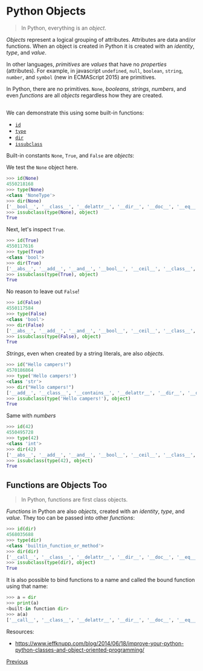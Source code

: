 # Python Objects

> In Python, everything is an _object_.

_Objects_ represent a logical grouping of attributes. Attributes are data and/or functions. When an object is created in Python it is created with an _identity_, _type_, and _value_.

In other languages, _primitives_ are _values_ that have no _properties_ (attributes). For example, in javascript `undefined`, `null`, `boolean`, `string`, `number`, and `symbol` (new in ECMAScript 2015) are primitives.

In Python, there are no primitives. `None`, _booleans_, _strings_, _numbers_, and even _functions_ are all _objects_ regardless how they are created.

##  

We can demonstrate this using some built-in functions:

- [`id`](https://docs.python.org/3/library/functions.html#id)
- [`type`](https://docs.python.org/3/library/functions.html#type)
- [`dir`](https://docs.python.org/3/library/functions.html#dir)
- [`issubclass`](https://docs.python.org/3/library/functions.html#issubclass)

Built-in constants `None`, `True`, and `False` are _objects_:

We test the `None` object here.

```python
>>> id(None)
4550218168
>>> type(None)
<class 'NoneType'>
>>> dir(None)
['__bool__', '__class__', '__delattr__', '__dir__', '__doc__', '__eq__', '__format__', '__ge__', '__getattribute__', '__gt__', '__hash__', '__init__', '__le__', '__lt__', '__ne__', '__new__', '__reduce__', '__reduce_ex__', '__repr__', '__setattr__', '__sizeof__', '__str__', '__subclasshook__']
>>> issubclass(type(None), object)
True
```

Next, let's inspect `True`.

```python
>>> id(True)
4550117616
>>> type(True)
<class 'bool'>
>>> dir(True)
['__abs__', '__add__', '__and__', '__bool__', '__ceil__', '__class__', '__delattr__', '__dir__', '__divmod__', '__doc__', '__eq__', '__float__', '__floor__', '__floordiv__', '__format__', '__ge__', '__getattribute__', '__getnewargs__', '__gt__', '__hash__', '__index__', '__init__', '__int__', '__invert__', '__le__', '__lshift__', '__lt__', '__mod__', '__mul__', '__ne__', '__neg__', '__new__', '__or__', '__pos__', '__pow__', '__radd__', '__rand__', '__rdivmod__', '__reduce__', '__reduce_ex__', '__repr__', '__rfloordiv__', '__rlshift__', '__rmod__', '__rmul__', '__ror__', '__round__', '__rpow__', '__rrshift__', '__rshift__', '__rsub__', '__rtruediv__', '__rxor__', '__setattr__', '__sizeof__', '__str__', '__sub__', '__subclasshook__', '__truediv__', '__trunc__', '__xor__', 'bit_length', 'conjugate', 'denominator', 'from_bytes', 'imag', 'numerator', 'real', 'to_bytes']
>>> issubclass(type(True), object)
True
```

No reason to leave out `False`!

```python
>>> id(False)
4550117584
>>> type(False)
<class 'bool'>
>>> dir(False)
['__abs__', '__add__', '__and__', '__bool__', '__ceil__', '__class__', '__delattr__', '__dir__', '__divmod__', '__doc__', '__eq__', '__float__', '__floor__', '__floordiv__', '__format__', '__ge__', '__getattribute__', '__getnewargs__', '__gt__', '__hash__', '__index__', '__init__', '__int__', '__invert__', '__le__', '__lshift__', '__lt__', '__mod__', '__mul__', '__ne__', '__neg__', '__new__', '__or__', '__pos__', '__pow__', '__radd__', '__rand__', '__rdivmod__', '__reduce__', '__reduce_ex__', '__repr__', '__rfloordiv__', '__rlshift__', '__rmod__', '__rmul__', '__ror__', '__round__', '__rpow__', '__rrshift__', '__rshift__', '__rsub__', '__rtruediv__', '__rxor__', '__setattr__', '__sizeof__', '__str__', '__sub__', '__subclasshook__', '__truediv__', '__trunc__', '__xor__', 'bit_length', 'conjugate', 'denominator', 'from_bytes', 'imag', 'numerator', 'real', 'to_bytes']
>>> issubclass(type(False), object)
True
```

_Strings_, even when created by a string literals, are also _objects_.

```python
>>> id("Hello campers!")
4570186864
>>> type('Hello campers!')
<class 'str'>
>>> dir("Hello campers!")
['__add__', '__class__', '__contains__', '__delattr__', '__dir__', '__doc__', '__eq__', '__format__', '__ge__', '__getattribute__', '__getitem__', '__getnewargs__', '__gt__', '__hash__', '__init__', '__iter__', '__le__', '__len__', '__lt__', '__mod__', '__mul__', '__ne__', '__new__', '__reduce__', '__reduce_ex__', '__repr__', '__rmod__', '__rmul__', '__setattr__', '__sizeof__', '__str__', '__subclasshook__', 'capitalize', 'casefold', 'center', 'count', 'encode', 'endswith', 'expandtabs', 'find', 'format', 'format_map', 'index', 'isalnum', 'isalpha', 'isdecimal', 'isdigit', 'isidentifier', 'islower', 'isnumeric', 'isprintable', 'isspace', 'istitle', 'isupper', 'join', 'ljust', 'lower', 'lstrip', 'maketrans', 'partition', 'replace', 'rfind', 'rindex', 'rjust', 'rpartition', 'rsplit', 'rstrip', 'split', 'splitlines', 'startswith', 'strip', 'swapcase', 'title', 'translate', 'upper', 'zfill']
>>> issubclass(type('Hello campers!'), object)
True
```

Same with _numbers_

```python
>>> id(42)
4550495728
>>> type(42)
<class 'int'>
>>> dir(42)
['__abs__', '__add__', '__and__', '__bool__', '__ceil__', '__class__', '__delattr__', '__dir__', '__divmod__', '__doc__', '__eq__', '__float__', '__floor__', '__floordiv__', '__format__', '__ge__', '__getattribute__', '__getnewargs__', '__gt__', '__hash__', '__index__', '__init__', '__int__', '__invert__', '__le__', '__lshift__', '__lt__', '__mod__', '__mul__', '__ne__', '__neg__', '__new__', '__or__', '__pos__', '__pow__', '__radd__', '__rand__', '__rdivmod__', '__reduce__', '__reduce_ex__', '__repr__', '__rfloordiv__', '__rlshift__', '__rmod__', '__rmul__', '__ror__', '__round__', '__rpow__', '__rrshift__', '__rshift__', '__rsub__', '__rtruediv__', '__rxor__', '__setattr__', '__sizeof__', '__str__', '__sub__', '__subclasshook__', '__truediv__', '__trunc__', '__xor__', 'bit_length', 'conjugate', 'denominator', 'from_bytes', 'imag', 'numerator', 'real', 'to_bytes']
>>> issubclass(type(42), object)
True
```

## Functions are Objects Too

> In Python, functions are first class objects.

_Functions_ in Python are also _objects_, created with an _identity_, _type_, and _value_. They too can be passed into other _functions_:

```python
>>> id(dir)
4568035688
>>> type(dir)
<class 'builtin_function_or_method'>
>>> dir(dir)
['__call__', '__class__', '__delattr__', '__dir__', '__doc__', '__eq__', '__format__', '__ge__', '__getattribute__', '__gt__', '__hash__', '__init__', '__le__', '__lt__', '__module__', '__name__', '__ne__', '__new__', '__qualname__', '__reduce__', '__reduce_ex__', '__repr__', '__self__', '__setattr__', '__sizeof__', '__str__', '__subclasshook__', '__text_signature__']
>>> issubclass(type(dir), object)
True
```

It is also possible to bind functions to a name and called the bound function using that name:

```python
>>> a = dir
>>> print(a)
<built-in function dir>
>>> a(a)
['__call__', '__class__', '__delattr__', '__dir__', '__doc__', '__eq__', '__format__', '__ge__', '__getattribute__', '__gt__', '__hash__', '__init__', '__le__', '__lt__', '__module__', '__name__', '__ne__', '__new__', '__qualname__', '__reduce__', '__reduce_ex__', '__repr__', '__self__', '__setattr__', '__sizeof__', '__str__', '__subclasshook__', '__text_signature__']
```

Resources:

- <https://www.jeffknupp.com/blog/2014/06/18/improve-your-python-python-classes-and-object-oriented-programming/>

[Previous](Python-Basics)
